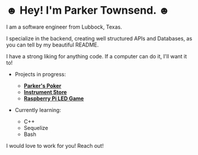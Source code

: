 # ☻ Hey! I'm Parker Townsend. ☻

<p>I am a software engineer from Lubbock, Texas.<p\>

I specialize in the backend, creating well structured APIs and Databases, as you can tell by my beautiful README.

I have a strong liking for anything code.
If a computer can do it, I'll want it to!

- Projects in progress:

  - **[Parker's Poker](https://github.com/LiterallyParker/Parkers-Poker-V4)**
  - **[Instrument Store](https://github.com/LiterallyParker/Capstone)**
  - **[Raspberry Pi LED Game](https://github.com/LiterallyParker/RPi_Reaction)**
  
- Currently learning:
  
  - C++
  - Sequelize
  - Bash

I would love to work for you! Reach out!
